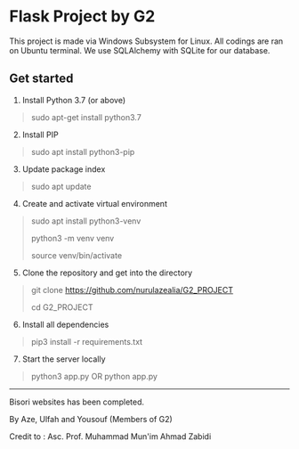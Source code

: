 # Flask Project by G2

This project is made via Windows Subsystem for Linux. All codings are ran on Ubuntu terminal. 
We use SQLAlchemy with SQLite for our database. 

## Get started

1. Install Python 3.7 (or above)
> sudo apt-get install python3.7

2. Install PIP
> sudo apt install python3-pip

3. Update package index
> sudo apt update

4. Create and activate virtual environment
> sudo apt install python3-venv
> 
> python3 -m venv venv
> 
> source venv/bin/activate

5. Clone the repository and get into the directory
> git clone https://github.com/nurulazealia/G2_PROJECT
> 
> cd G2_PROJECT

6. Install all dependencies
> pip3 install -r requirements.txt

7. Start the server locally
> python3 app.py
OR 
> python app.py

-----------

Bisori websites has been completed.

By Aze, Ulfah and Yousouf (Members of G2)

Credit to : Asc. Prof. Muhammad Mun'im Ahmad Zabidi
